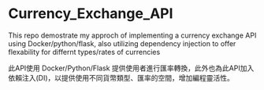 # Currency_Exchange_API
This repo demostrate my approch of implementing a currency exchange API using Docker/python/flask, also utilizing dependency injection to offer flexability for differnt types/rates of currencies

此API使用 Docker/Python/Flask 提供使用者進行匯率轉換，此外也為此API加入依賴注入(DI)，以提供使用不同貨幣類型、匯率的空間，增加編程靈活性。
